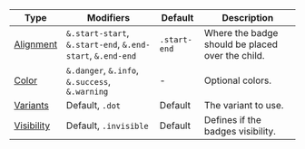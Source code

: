 | Type                      | Modifiers                                                  | Default      | Description                                      |
| ------------------------- | ---------------------------------------------------------- | ------------ | ------------------------------------------------ |
| [Alignment](#aligment)    | `&.start-start`, `&.start-end`, `&.end-start`, `&.end-end` | `.start-end` | Where the badge should be placed over the child. |
| [Color](#color)           | `&.danger`, `&.info`, `&.success`, `&.warning`             | -            | Optional colors.                                 |
| [Variants](#variants)     | Default, `.dot`                                            | Default      | The variant to use.                              |
| [Visibility](#visibility) | Default, `.invisible`                                      | Default      | Defines if the badges visibility.                |

